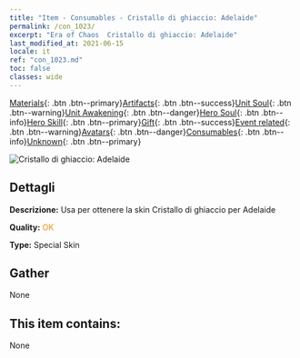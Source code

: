 ```yaml
---
title: "Item - Consumables - Cristallo di ghiaccio: Adelaide"
permalink: /con_1023/
excerpt: "Era of Chaos  Cristallo di ghiaccio: Adelaide"
last_modified_at: 2021-06-15
locale: it
ref: "con_1023.md"
toc: false
classes: wide
---
```

 [Materials](/ItemsIT/){: .btn .btn--primary}[Artifacts](/ItemsIT/Artifacts/){: .btn .btn--success}[Unit Soul](/ItemsIT/UnitSoul/){: .btn .btn--warning}[Unit Awakening](/ItemsIT/UnitAwakening/){: .btn .btn--danger}[Hero Soul](/ItemsIT/HeroSoul/){: .btn .btn--info}[Hero Skill](/ItemsIT/HeroSkill/){: .btn .btn--primary}[Gift](/ItemsIT/Gift/){: .btn .btn--success}[Event related](/ItemsIT/Events/){: .btn .btn--warning}[Avatars](/ItemsIT/Avatars/){: .btn .btn--danger}[Consumables](/ItemsIT/Consumables/){: .btn .btn--info}[Unknown](/ItemsIT/Unknown/){: .btn .btn--primary}

 ![Cristallo di ghiaccio: Adelaide](/images/h/h_Adelaide3.jpg)

## Dettagli
 **Descrizione:** Usa per ottenere la skin Cristallo di ghiaccio per Adelaide

 **Quality:** <span style="color: #FF8C00">OK</span>

 **Type:** Special Skin

## Gather

  None

## This item contains:

  None

